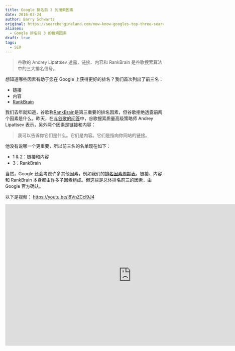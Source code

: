 ```yaml
---
title: Google 排名前 3 的搜索因素
date: 2016-03-24
author: Barry Schwartz
original: https://searchengineland.com/now-know-googles-top-three-search-ranking-factors-245882
aliases:
  - Google 排名前 3 的搜索因素
draft: true
tags:
  - SEO
---
```

> 谷歌的 Andrey Lipattsev 透露，链接、内容和 RankBrain 是谷歌搜索算法中的三大排名信号。

想知道哪些因素有助于您在 Google 上获得更好的排名？我们首次列出了前三名：
- 链接
- 内容
- [RankBrain](https://searchengineland.com/faq-all-about-the-new-google-rankbrain-algorithm-234440)

我们去年就知道，谷歌称[RankBrain](https://searchengineland.com/faq-all-about-the-new-google-rankbrain-algorithm-234440)是第三重要的排名因素，但谷歌拒绝透露前两个因素是什么。昨天，在[与谷歌的问答](https://webpromo.expert/google-qa-march/)中，谷歌搜索质量高级策略师 Andrey Lipattsev 表示，另外两个因素是链接和内容：

> 我可以告诉你它们是什么。它们是内容。它们是指向你网站的链接。

他没有说哪一个更重要，所以前三名的名单现在如下：

- 1 & 2：链接和内容  
- 3：RankBrain

当然，Google 还会考虑许多其他因素，例如我们的[排名因素周期表](https://searchengineland.com/seotable)。链接、内容和 RankBrain 本身都由许多子因素组成。但这些是总体排名前三的因素，由 Google 官方确认。

以下是视频： https://youtu.be/l8VnZCcl9J4
<iframe width="802" height="451" src="https://www.youtube.com/embed/l8VnZCcl9J4" title="Google Q&amp;A+  #March" frameborder="0" allow="accelerometer; autoplay; clipboard-write; encrypted-media; gyroscope; picture-in-picture; web-share" referrerpolicy="strict-origin-when-cross-origin" allowfullscreen></iframe>